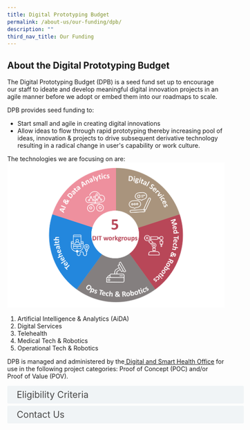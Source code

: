 ```yaml
---
title: Digital Prototyping Budget
permalink: /about-us/our-funding/dpb/
description: ""
third_nav_title: Our Funding
---
```

<h2>About the Digital Prototyping Budget </h2>
The Digital Prototyping Budget (DPB) is a seed fund set up to encourage our staff to ideate and develop meaningful digital innovation projects in an agile manner before we adopt or embed them into our roadmaps to scale.

DPB provides seed funding to:<br>
*	Start small and agile in creating digital innovations<br>
*	Allow ideas to flow through rapid prototyping thereby increasing pool of ideas, innovation &amp; projects to drive subsequent derivative technology resulting in a radical change in user's capability or work culture.

The technologies we are focusing on are:
![](/images/picture1.png)
<ol>
<li>Artificial Intelligence &amp; Analytics (AiDA)</li>
<li>Digital Services</li>
<li>Telehealth</li>
<li>Medical Tech &amp; Robotics</li>
<li>Operational Tech &amp; Robotics</li>
</ol>

DPB is managed and administered by the<a href="/about-us/our-offices/chi-dsho/" target="_blank"> Digital and Smart Health Office</a>  for use in the following project categories: Proof of Concept (POC) and/or Proof of Value (POV).

<style>
.button {
  background-color: white;
  cursor: pointer;
  padding: 5px;
  width: 100%;
  border: none;
  text-align: left;
  outline: none;
  font-size: 20px;
  transition: 0.4s;
}

.panel {
  padding: 0 18px;
  display: none;
  background-color: white;
  overflow: hidden;
}



.active,
.button:hover {
  background-color: white;
}

input {
  display: none;
}

label {
  position: relative;
  display: block;
  padding: 8px 22px;
  margin: 0 0 5px 0;
  cursor: pointer;
  background: #F0F4F6;
  border-radius: 3px;
  width: 100%;
  color: #484848;
  transition: height 0.4s;
  font-size: 1.5em;
}

label:hover {
  background: #BD2D37;
  color: #FFF;
}

.accordion-content {
  padding: 10px 0px 30px 30px;
  margin: 0 0 1px 0;
  border-radius: 3px;
	font-size: 1.25em;
	line-height: 2.2rem;
}

input + label::before {
  content: url("https://d33wubrfki0l68.cloudfront.net/2726d99e678e7823e23532634fdd6e83dfe96a99/c39dd/images/chevron-down.svg");
  font-weight: 400;
  font-size: 1.25em;
  line-height: 1.1rem;
  padding: 0;
  position: absolute;
  right: 0.5rem;
  top: 50%;
  transform: translateY(-50%);
  transition: transform 0.4s ease-in-out;
}

input:checked + label::before {
  content: url("https://d33wubrfki0l68.cloudfront.net/7468164d2fc2ad4fdea648e6cf2de622c2f70892/1819b/images/chevron-up.svg");
  transform: translateY(-50%) rotateZ(180deg);
}

input + label + .accordion-content {
  display: none;
}

input:checked + label + .accordion-content {
  display: block;
}

th, td {
  border-style: hidden;
}
</style>
<!-- End of accordion -->

<div class="container">

<div>
	<input id="title1" type="checkbox"><label for="title1">Eligibility Criteria</label>
	<div class="accordion-content">
	<div class="para">All TTSH staff may apply to DPB. Funding will also be applicable to non-staff (e.g. research collaborator, community partners, patients, caregivers, volunteers, students) if the fund recipient is part of a larger umbrella TTSH programme where a TTSH staff is the Project Owner / Principal Investigator.<br><br>
Project owner who is looking to test out any of the following technologies that can be adopted into SIPs when its proof-of-concept results in a working prototype/workflow, or when its proof of value results in a validated prototype/workflow. The technologies we are focusing on are:<br><br>
1.	Artificial Intelligence &amp; Analytics (AiDA)<br>
2.	Digital Services<br>
3.	Telehealth<br>
4.	Medical Tech &amp; Robotics<br>
5.	Operational Tech &amp; Robotics

</div>
	</div>
	<input id="title2" type="checkbox"><label for="title2">Contact Us</label>
	<div class="accordion-content">
		<div class="para">If you have any questions, please contact us at 
			<a href="mailto:dsho@ttsh.com.sg">dsho@ttsh.com.sg</a>
			
</div>
	</div>

</div></div>